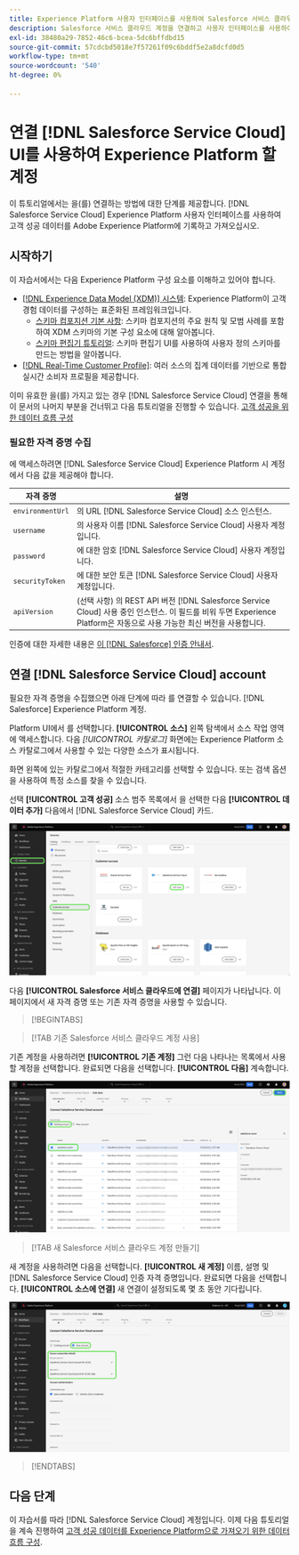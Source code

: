 ```yaml
---
title: Experience Platform 사용자 인터페이스를 사용하여 Salesforce 서비스 클라우드 계정 연결
description: Salesforce 서비스 클라우드 계정을 연결하고 사용자 인터페이스를 사용하여 고객 성공 데이터를 Experience Platform으로 가져오는 방법에 대해 알아봅니다.
exl-id: 38480a29-7852-46c6-bcea-5dc6bffdbd15
source-git-commit: 57cdcbd5018e7f57261f09c6bddf5e2a8dcfd0d5
workflow-type: tm+mt
source-wordcount: '540'
ht-degree: 0%

---
```


# 연결 [!DNL Salesforce Service Cloud] UI를 사용하여 Experience Platform 할 계정

이 튜토리얼에서는 을(를) 연결하는 방법에 대한 단계를 제공합니다. [!DNL Salesforce Service Cloud] Experience Platform 사용자 인터페이스를 사용하여 고객 성공 데이터를 Adobe Experience Platform에 기록하고 가져오십시오.

## 시작하기

이 자습서에서는 다음 Experience Platform 구성 요소를 이해하고 있어야 합니다.

* [[!DNL Experience Data Model (XDM)] 시스템](../../../../../xdm/home.md): Experience Platform이 고객 경험 데이터를 구성하는 표준화된 프레임워크입니다.
   * [스키마 컴포지션 기본 사항](../../../../../xdm/schema/composition.md): 스키마 컴포지션의 주요 원칙 및 모범 사례를 포함하여 XDM 스키마의 기본 구성 요소에 대해 알아봅니다.
   * [스키마 편집기 튜토리얼](../../../../../xdm/tutorials/create-schema-ui.md): 스키마 편집기 UI를 사용하여 사용자 정의 스키마를 만드는 방법을 알아봅니다.
* [[!DNL Real-Time Customer Profile]](../../../../../profile/home.md): 여러 소스의 집계 데이터를 기반으로 통합 실시간 소비자 프로필을 제공합니다.

이미 유효한 을(를) 가지고 있는 경우 [!DNL Salesforce Service Cloud] 연결을 통해 이 문서의 나머지 부분을 건너뛰고 다음 튜토리얼을 진행할 수 있습니다. [고객 성공을 위한 데이터 흐름 구성](../../dataflow/customer-success.md)

### 필요한 자격 증명 수집

에 액세스하려면 [!DNL Salesforce Service Cloud] Experience Platform 시 계정에서 다음 값을 제공해야 합니다.

| 자격 증명 | 설명 |
| --- | --- |
| `environmentUrl` | 의 URL [!DNL Salesforce Service Cloud] 소스 인스턴스. |
| `username` | 의 사용자 이름 [!DNL Salesforce Service Cloud] 사용자 계정입니다. |
| `password` | 에 대한 암호 [!DNL Salesforce Service Cloud] 사용자 계정입니다. |
| `securityToken` | 에 대한 보안 토큰 [!DNL Salesforce Service Cloud] 사용자 계정입니다. |
| `apiVersion` | (선택 사항) 의 REST API 버전 [!DNL Salesforce Service Cloud] 사용 중인 인스턴스. 이 필드를 비워 두면 Experience Platform은 자동으로 사용 가능한 최신 버전을 사용합니다. |

인증에 대한 자세한 내용은 [이 [!DNL Salesforce] 인증 안내서](https://developer.salesforce.com/docs/atlas.en-us.api_rest.meta/api_rest/quickstart_oauth.htm).

## 연결 [!DNL Salesforce Service Cloud] account

필요한 자격 증명을 수집했으면 아래 단계에 따라 를 연결할 수 있습니다. [!DNL Salesforce] Experience Platform 계정.

Platform UI에서 를 선택합니다. **[!UICONTROL 소스]** 왼쪽 탐색에서 소스 작업 영역에 액세스합니다. 다음 *[!UICONTROL 카탈로그]* 화면에는 Experience Platform 소스 카탈로그에서 사용할 수 있는 다양한 소스가 표시됩니다.

화면 왼쪽에 있는 카탈로그에서 적절한 카테고리를 선택할 수 있습니다. 또는 검색 옵션을 사용하여 특정 소스를 찾을 수 있습니다.

선택 **[!UICONTROL 고객 성공]** 소스 범주 목록에서 을 선택한 다음 **[!UICONTROL 데이터 추가]** 다음에서 [!DNL Salesforce Service Cloud] 카드.

![Salesforce 서비스 클라우드 소스 카드가 선택된 Experience Platform UI의 소스 카탈로그입니다.](../../../../images/tutorials/create/salesforce-service-cloud/catalog.png)

다음 **[!UICONTROL Salesforce 서비스 클라우드에 연결]** 페이지가 나타납니다. 이 페이지에서 새 자격 증명 또는 기존 자격 증명을 사용할 수 있습니다.

>[!BEGINTABS]

>[!TAB 기존 Salesforce 서비스 클라우드 계정 사용]

기존 계정을 사용하려면 **[!UICONTROL 기존 계정]** 그런 다음 나타나는 목록에서 사용할 계정을 선택합니다. 완료되면 다음을 선택합니다. **[!UICONTROL 다음]** 계속합니다.

![조직에 이미 존재하는 인증된 Salesforce 계정 목록입니다.](../../../../images/tutorials/create/salesforce-service-cloud/existing.png)

>[!TAB 새 Salesforce 서비스 클라우드 계정 만들기]

새 계정을 사용하려면 다음을 선택합니다. **[!UICONTROL 새 계정]** 이름, 설명 및 [!DNL Salesforce Service Cloud] 인증 자격 증명입니다. 완료되면 다음을 선택합니다. **[!UICONTROL 소스에 연결]** 새 연결이 설정되도록 몇 초 동안 기다립니다.

![적절한 인증 자격 증명을 제공하여 새 Salesforce 계정을 만들 수 있는 인터페이스입니다.](../../../../images/tutorials/create/salesforce-service-cloud/new.png)

>[!ENDTABS]

## 다음 단계

이 자습서를 따라 [!DNL Salesforce Service Cloud] 계정입니다. 이제 다음 튜토리얼을 계속 진행하여 [고객 성공 데이터를 Experience Platform으로 가져오기 위한 데이터 흐름 구성](../../dataflow/customer-success.md).

